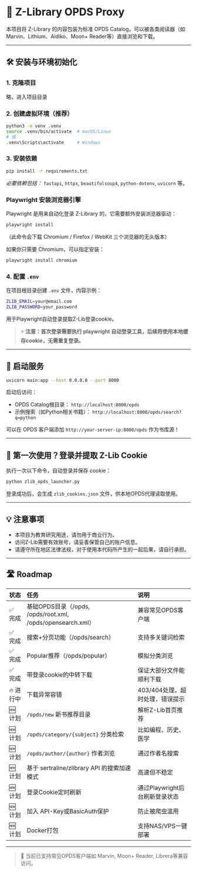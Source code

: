  

# 📖 Z-Library OPDS Proxy

本项目将 Z-Library 的内容包装为标准 OPDS Catalog，可以被各类阅读器（如 Marvin、Lithium、Aldiko、Moon+ Reader等）直接浏览和下载。

---

## 🛠 安装与环境初始化

### 1. 克隆项目

略，进入项目目录

### 2. 创建虚拟环境（推荐）

```bash
python3 -m venv .venv
source .venv/bin/activate  # macOS/Linux
# 或
.venv\Scripts\activate     # Windows
```

### 3. 安装依赖

```bash
pip install -r requirements.txt
```

*必要依赖包括：* `fastapi`, `httpx`, `beautifulsoup4`, `python-dotenv`, `uvicorn` 等。


###  **Playwright 安装浏览器引擎**

Playwright 是用来自动化登录 Z-Library 的，它需要额外安装浏览器驱动：

```bash
playwright install
```

（此命令会下载 Chromium / Firefox / WebKit 三个浏览器的无头版本）

如果你只需要 Chromium，可以指定安装：

```bash
playwright install chromium
```


### 4. 配置 `.env`

在项目根目录创建 `.env` 文件，内容示例：

```bash
ZLIB_EMAIL=your@email.com
ZLIB_PASSWORD=your_password
```

用于Playwright自动登录提取Z-Lib登录cookie。

> ⚡ **注意：首次登录需要执行 playwright 自动登录工具，后续将使用本地缓存cookie，无需重复登录。**

---

## 🚀 启动服务

```bash
uvicorn main:app --host 0.0.0.0 --port 8000
```

启动后访问：

- OPDS Catalog根目录： `http://localhost:8000/opds`
- 示例搜索（如Python相关书籍）： `http://localhost:8000/opds/search?q=python`

可以在 OPDS 客户端添加 `http://your-server-ip:8000/opds` 作为书库源！

---

## 🔑 第一次使用？登录并提取 Z-Lib Cookie

执行一次以下命令，自动登录并保存 cookie：

```bash
python zlib_opds_launcher.py
```

登录成功后，会生成 `zlib_cookies.json` 文件，供本地OPDS代理读取使用。

---

## 💡 注意事项

- 本项目为教育研究用途，请勿用于商业行为。
- 访问Z-Lib需要有效账号，请妥善保管自己的账户信息。
- 请遵守所在地区法律法规，对于使用本代码所产生的一起后果，请自行承担。

---

## 🛣 Roadmap

| 状态 | 任务 | 说明 |
|:---|:---|:---|
| ✅ 完成 | 基础OPDS目录（/opds, /opds/root.xml, /opds/opensearch.xml） | 兼容常见OPDS客户端 |
| ✅ 完成 | 搜索+分页功能（/opds/search） | 支持多关键词检索 |
| ✅ 完成 | Popular推荐（/opds/popular） | 模拟分类浏览 |
| ✅ 完成 | 带登录cookie的中转下载 | 保证大部分文件能顺利下载 |
| 🔥 进行中 | 下载异常容错 | 403/404处理，超时处理，错误提示 |
| 🆕 计划 | `/opds/new` 新书推荐目录 | 解析Z-Lib首页推荐 |
| 🆕 计划 | `/opds/category/{subject}` 分类检索 | 比如编程、历史、医学 |
| 🆕 计划 | `/opds/author/{author}` 作者浏览 | 通过作者名搜索 |
| 🆕 计划 | 基于 sertraline/zlibrary API 的搜索加速模式 | 高速但不稳定 |
| 🆕 计划 | 登录Cookie定时刷新 | 通过Playwright后台刷新登录状态 |
| 🆕 计划 | 加入 API-Key或BasicAuth保护 | 防止被爬虫滥用 |
| 🆕 计划 | Docker打包 | 支持NAS/VPS一键部署 |

---

> 💬 当前已支持常见OPDS客户端如 Marvin, Moon+ Reader, Librera等兼容访问。

